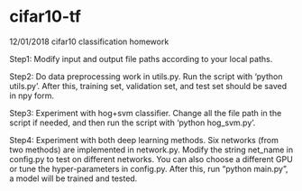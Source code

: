 # cifar10-tf
12/01/2018 cifar10 classification homework

Step1:
Modify input and output file paths according to your local paths.

Step2:
Do data preprocessing work in utils.py. Run the script with ‘python utils.py’. After this, training set, validation set, and test set should be saved in npy form.

Step3:
Experiment with hog+svm classifier. Change all the file path in the script if needed, and then run the script with ‘python hog_svm.py’.

Step4:
Experiment with both deep learning methods. Six networks (from two methods) are implemented in network.py. Modify the string net_name in config.py to test on different networks. You can also choose a different GPU or tune the hyper-parameters in config.py. After this, run “python main.py”, a model will be trained and tested.
